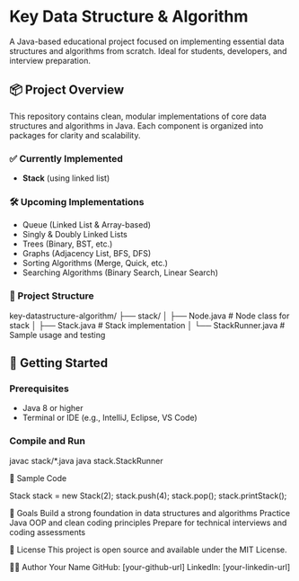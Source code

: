 # Key Data Structure & Algorithm

A Java-based educational project focused on implementing essential data structures and algorithms from scratch. Ideal for students, developers, and interview preparation.

## 📦 Project Overview

This repository contains clean, modular implementations of core data structures and algorithms in Java. Each component is organized into packages for clarity and scalability.

### ✅ Currently Implemented

- **Stack** (using linked list)

### 🛠 Upcoming Implementations

- Queue (Linked List & Array-based)
- Singly & Doubly Linked Lists
- Trees (Binary, BST, etc.)
- Graphs (Adjacency List, BFS, DFS)
- Sorting Algorithms (Merge, Quick, etc.)
- Searching Algorithms (Binary Search, Linear Search)

### 📁 Project Structure

key-datastructure-algorithm/
├── stack/
│   ├── Node.java          # Node class for stack
│   ├── Stack.java         # Stack implementation
│   └── StackRunner.java   # Sample usage and testing

## 🚀 Getting Started

### Prerequisites

- Java 8 or higher
- Terminal or IDE (e.g., IntelliJ, Eclipse, VS Code)

### Compile and Run

javac stack/*.java
java stack.StackRunner

🧪 Sample Code

Stack stack = new Stack(2);
stack.push(4);
stack.pop();
stack.printStack();


🎯 Goals
Build a strong foundation in data structures and algorithms
Practice Java OOP and clean coding principles
Prepare for technical interviews and coding assessments

📄 License
This project is open source and available under the MIT License.

👨‍💻 Author
Your Name
GitHub: [your-github-url]
LinkedIn: [your-linkedin-url]
